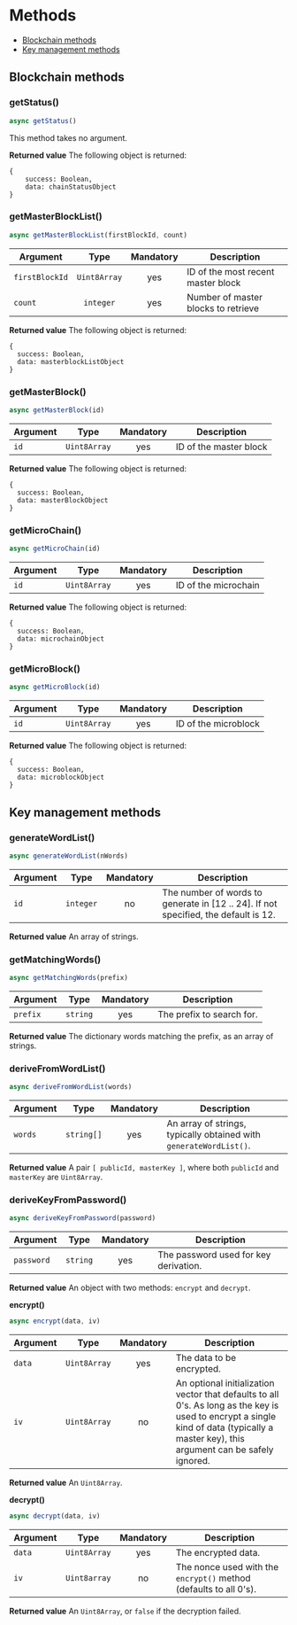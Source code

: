 # Methods

- [Blockchain methods](#blockchain)
- [Key management methods](#keys)

<a name="blockchain"></a>

## Blockchain methods

### getStatus()

```js
async getStatus()
```

This method takes no argument.

**Returned value**
The following object is returned:

    {
        success: Boolean,
        data: chainStatusObject
    }

### getMasterBlockList()

```js
async getMasterBlockList(firstBlockId, count)
```

| Argument | Type | Mandatory | Description |
| - |:-:|:-:| - |
| `firstBlockId` | `Uint8Array` | yes | ID of the most recent master block
| `count` | `integer` | yes | Number of master blocks to retrieve

**Returned value**
The following object is returned:

    {
      success: Boolean,
      data: masterblockListObject
    }

### getMasterBlock()

```js
async getMasterBlock(id)
```

| Argument | Type | Mandatory | Description |
| - |:-:|:-:| - |
| `id` | `Uint8Array` | yes | ID of the master block

**Returned value**
The following object is returned:

    {
      success: Boolean,
      data: masterBlockObject
    }

### getMicroChain()

```js
async getMicroChain(id)
```

| Argument | Type | Mandatory | Description |
| - |:-:|:-:| - |
| `id` | `Uint8Array` | yes | ID of the microchain

**Returned value**
The following object is returned:

    {
      success: Boolean,
      data: microchainObject
    }

### getMicroBlock()

```js
async getMicroBlock(id)
```

| Argument | Type | Mandatory | Description |
| - |:-:|:-:| - |
| `id` | `Uint8Array` | yes | ID of the microblock

**Returned value**
The following object is returned:

    {
      success: Boolean,
      data: microblockObject
    }

<a name="keys"></a>

## Key management methods

### generateWordList()

```js
async generateWordList(nWords)
```

| Argument | Type | Mandatory | Description |
| - |:-:|:-:| - |
| `id` | `integer` | no | The number of words to generate in [12 .. 24]. If not specified, the default is 12.

**Returned value**
An array of strings.

### getMatchingWords()

```js
async getMatchingWords(prefix)
```

| Argument | Type | Mandatory | Description |
| - |:-:|:-:| - |
| `prefix` | `string` | yes | The prefix to search for.

**Returned value**
The dictionary words matching the prefix, as an array of strings.

### deriveFromWordList()

```js
async deriveFromWordList(words)
```

| Argument | Type | Mandatory | Description |
| - |:-:|:-:| - |
| `words` | `string[]` | yes | An array of strings, typically obtained with `generateWordList()`.

**Returned value**
A pair `[ publicId, masterKey ]`, where both `publicId` and `masterKey` are `Uint8Array`.

### deriveKeyFromPassword()

```js
async deriveKeyFromPassword(password)
```

| Argument | Type | Mandatory | Description |
| - |:-:|:-:| - |
| `password` | `string` | yes | The password used for key derivation.

**Returned value**
An object with two methods: `encrypt` and `decrypt`.

**encrypt()**

```js
async encrypt(data, iv)
```

| Argument | Type | Mandatory | Description |
| - |:-:|:-:| - |
| `data` | `Uint8Array` | yes | The data to be encrypted.
| `iv` | `Uint8Array` | no | An optional initialization vector that defaults to all 0's. As long as the key is used to encrypt a single kind of data (typically a master key), this argument can be safely ignored.

**Returned value**
An `Uint8Array`.

**decrypt()**

```js
async decrypt(data, iv)
```

| Argument | Type | Mandatory | Description |
| - |:-:|:-:| - |
| `data` | `Uint8Array` | yes | The encrypted data.
| `iv` | `Uint8array` | no | The nonce used with the `encrypt()` method (defaults to all 0's).

**Returned value**
An `Uint8Array`, or `false` if the decryption failed.
